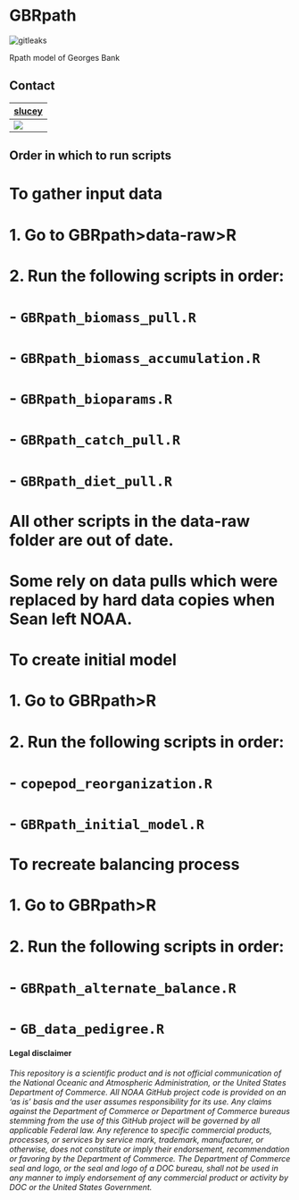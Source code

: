 # GBRpath

![gitleaks](https://github.com/NOAA-EDAB/GBRpath/workflows/gitleaks/badge.svg)


Rpath model of Georges Bank

## Contact

| [slucey](https://github.com/slucey)        
| ----------------------------------------------------------------------------------------------- 
| [![](https://avatars.githubusercontent.com/u/5578254?s=100&u=cd59cd654cab73ea583c697145bfe062222355cd&v=4)](https://github.com/slucey) | 

## Order in which to run scripts

# To gather input data
# 1. Go to GBRpath>data-raw>R
# 2. Run the following scripts in order:
#   - `GBRpath_biomass_pull.R`
#   - `GBRpath_biomass_accumulation.R`
#   - `GBRpath_bioparams.R`
#   - `GBRpath_catch_pull.R`
#   - `GBRpath_diet_pull.R`
# All other scripts in the data-raw folder are out of date.
# Some rely on data pulls which were replaced by hard data copies when Sean left NOAA.

# To create initial model
# 1. Go to GBRpath>R
# 2. Run the following scripts in order:
#   - `copepod_reorganization.R`
#   - `GBRpath_initial_model.R`


# To recreate balancing process
# 1. Go to GBRpath>R
# 2. Run the following scripts in order:
#   - `GBRpath_alternate_balance.R`
#   - `GB_data_pedigree.R`



#### Legal disclaimer

*This repository is a scientific product and is not official
communication of the National Oceanic and Atmospheric Administration, or
the United States Department of Commerce. All NOAA GitHub project code
is provided on an ‘as is’ basis and the user assumes responsibility for
its use. Any claims against the Department of Commerce or Department of
Commerce bureaus stemming from the use of this GitHub project will be
governed by all applicable Federal law. Any reference to specific
commercial products, processes, or services by service mark, trademark,
manufacturer, or otherwise, does not constitute or imply their
endorsement, recommendation or favoring by the Department of Commerce.
The Department of Commerce seal and logo, or the seal and logo of a DOC
bureau, shall not be used in any manner to imply endorsement of any
commercial product or activity by DOC or the United States Government.*

